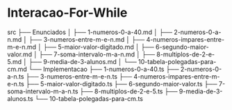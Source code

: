 # Interacao-For-While

src
 ├── Enunciados
 │   ├── 1-numeros-0-a-40.md
 │   ├── 2-numeros-0-a-n.md
 │   ├── 3-numeros-entre-m-e-n.md
 │   ├── 4-numeros-impares-entre-m-e-n.md
 │   ├── 5-maior-valor-digitado.md
 │   ├── 6-segundo-maior-valor.md
 │   ├── 7-soma-intervalo-m-a-n.md
 │   ├── 8-multiplos-de-2-e-5.md
 │   ├── 9-media-de-3-alunos.md
 │   └── 10-tabela-polegadas-para-cm.md
 └── Implementacao
     ├── 1-numeros-0-a-40.ts
     ├── 2-numeros-0-a-n.ts
     ├── 3-numeros-entre-m-e-n.ts
     ├── 4-numeros-impares-entre-m-e-n.ts
     ├── 5-maior-valor-digitado.ts
     ├── 6-segundo-maior-valor.ts
     ├── 7-soma-intervalo-m-a-n.ts
     ├── 8-multiplos-de-2-e-5.ts
     ├── 9-media-de-3-alunos.ts
     └── 10-tabela-polegadas-para-cm.ts
